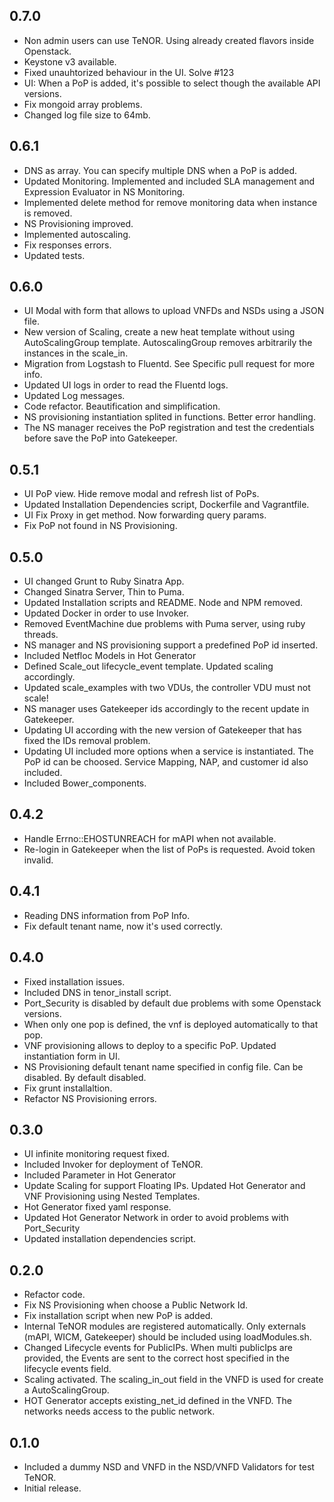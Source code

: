 ## 0.7.0
- Non admin users can use TeNOR. Using already created flavors inside Openstack.
- Keystone v3 available.
- Fixed unauhtorized behaviour in the UI. Solve #123
- UI: When a PoP is added, it's possible to select though the available API versions.
- Fix mongoid array problems.
- Changed log file size to 64mb.

## 0.6.1
- DNS as array. You can specify multiple DNS when a PoP is added.
- Updated Monitoring. Implemented and included SLA management and Expression Evaluator in NS Monitoring.
- Implemented delete method for remove monitoring data when instance is removed.
- NS Provisioning improved.
- Implemented autoscaling.
- Fix responses errors.
- Updated tests.

## 0.6.0
- UI Modal with form that allows to upload VNFDs and NSDs using a JSON file.
- New version of Scaling, create a new heat template without using AutoScalingGroup template. AutoscalingGroup removes arbitrarily the instances in the scale_in.
- Migration from Logstash to Fluentd. See Specific pull request for more info.
- Updated UI logs in order to read the Fluentd logs.
- Updated Log messages.
- Code refactor. Beautification and simplification.
- NS provisioning instantiation splited in functions. Better error handling.
- The NS manager receives the PoP registration and test the credentials before save the PoP into Gatekeeper.

## 0.5.1
- UI PoP view. Hide remove modal and refresh list of PoPs.
- Updated Installation Dependencies script, Dockerfile and Vagrantfile.
- UI Fix Proxy in get method. Now forwarding query params.
- Fix PoP not found in NS Provisioning.

## 0.5.0
- UI changed Grunt to Ruby Sinatra App.
- Changed Sinatra Server, Thin to Puma.
- Updated Installation scripts and README. Node and NPM removed.
- Updated Docker in order to use Invoker.
- Removed EventMachine due problems with Puma server, using ruby threads.
- NS manager and NS provisioning support a predefined PoP id inserted.
- Included Netfloc Models in Hot Generator
- Defined Scale_out lifecycle_event template. Updated scaling accordingly.
- Updated scale_examples with two VDUs, the controller VDU must not scale!
- NS manager uses Gatekeeper ids accordingly to the recent update in Gatekeeper.
- Updating UI according with the new version of Gatekeeper that has fixed the IDs removal problem.
- Updating UI included more options when a service is instantiated. The PoP id can be choosed. Service Mapping, NAP, and customer id also included.
- Included Bower_components.

## 0.4.2
- Handle Errno::EHOSTUNREACH for mAPI when not available.
- Re-login in Gatekeeper when the list of PoPs is requested. Avoid token invalid.

## 0.4.1
- Reading DNS information from PoP Info.
- Fix default tenant name, now it's used correctly.

## 0.4.0
- Fixed installation issues.
- Included DNS in tenor_install script.
- Port_Security is disabled by default due problems with some Openstack versions.
- When only one pop is defined, the vnf is deployed automatically to that pop.
- VNF provisioning allows to deploy to a specific PoP. Updated instantiation form in UI.
- NS Provisioning default tenant name specified in config file. Can be disabled. By default disabled.
- Fix grunt installaltion.
- Refactor NS Provisioning errors.


## 0.3.0
- UI infinite monitoring request fixed.
- Included Invoker for deployment of TeNOR.
- Included Parameter in Hot Generator
- Update Scaling for support Floating IPs. Updated Hot Generator and VNF Provisioning using Nested Templates.
- Hot Generator fixed yaml response.
- Updated Hot Generator Network in order to avoid problems with Port_Security
- Updated installation dependencies script.

## 0.2.0
- Refactor code.
- Fix NS Provisioning when choose a Public Network Id.
- Fix installation script when new PoP is added.
- Internal TeNOR modules are registered automatically. Only externals (mAPI, WICM, Gatekeeper) should be included using loadModules.sh.
- Changed Lifecycle events for PublicIPs. When multi publicIps are provided, the Events are sent to the correct host specified in the lifecycle events field.
- Scaling activated. The scaling_in_out field in the VNFD is used for create a AutoScalingGroup.
- HOT Generator accepts existing_net_id defined in the VNFD. The networks needs access to the public network.

## 0.1.0
- Included a dummy NSD and VNFD in the NSD/VNFD Validators for test TeNOR.
- Initial release.
